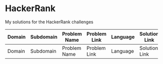 # HackerRank
My solutions for the HackerRank challenges


|Domain|Subdomain|Problem Name|Problem Link|Language|Solution Link|
---|---|---|---|---|---
|Domain|Subdomain|Problem Name|Problem Link|Language|Solution Link|
